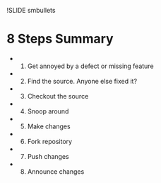 !SLIDE smbullets
# 8 Steps Summary #

* 1. Get annoyed by a defect or missing feature
* 2. Find the source. Anyone else fixed it?
* 3. Checkout the source
* 4. Snoop around
* 5. Make changes
* 6. Fork repository
* 7. Push changes
* 8. Announce changes



